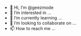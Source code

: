 - 👋 Hi, I’m @geezmode
- 👀 I’m interested in ...
- 🌱 I’m currently learning ...
- 💞️ I’m looking to collaborate on ...
- 📫 How to reach me ...

<!---
geezmode/geezmode is a ✨ special ✨ repository because its `README.md` (this file) appears on your GitHub profile.
You can click the Preview link to take a look at your changes.
--->
